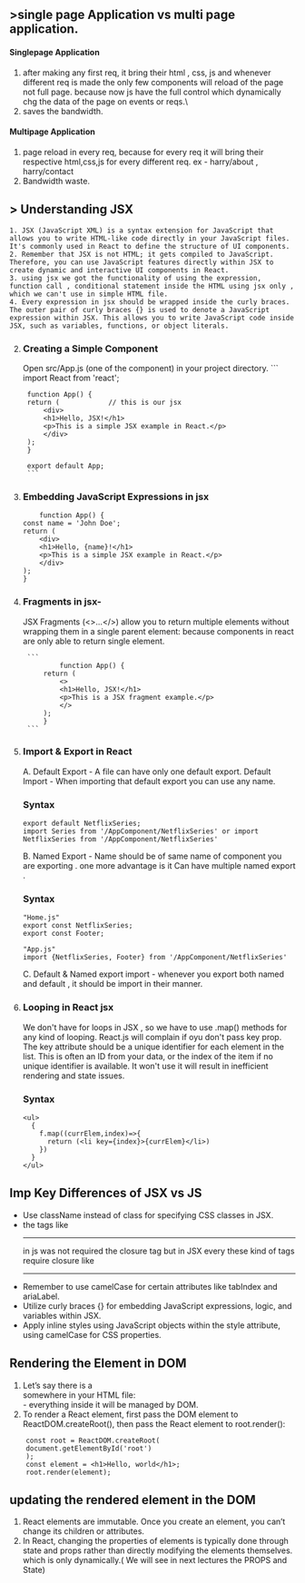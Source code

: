##  >single page Application vs multi page application.

#### Singlepage Application
1. after making any first req, it bring their html , css, js and whenever different req is made the only few components will reload of the page not full page. because now js have the full control which dynamically chg the data of the page on events or reqs.\
2. saves the bandwidth.

#### Multipage Application
1. page reload in every req, because for every  req it will bring their respective html,css,js for every different req. ex - harry/about , harry/contact
2. Bandwidth waste.

 

##  > Understanding JSX

    1. JSX (JavaScript XML) is a syntax extension for JavaScript that allows you to write HTML-like code directly in your JavaScript files. It's commonly used in React to define the structure of UI components.
    2. Remember that JSX is not HTML; it gets compiled to JavaScript. Therefore, you can use JavaScript features directly within JSX to create dynamic and interactive UI components in React.
    3. using jsx we got the functionality of using the expression, function call , conditional statement inside the HTML using jsx only , which we can't use in simple HTML file.
    4. Every expression in jsx should be wrapped inside the curly braces.  The outer pair of curly braces {} is used to denote a JavaScript expression within JSX. This allows you to write JavaScript code inside JSX, such as variables, functions, or object literals.

2. ### Creating a Simple Component
    Open src/App.js (one of the component) in your project directory.
        ```
        import React from 'react';

        function App() {
        return (            // this is our jsx
            <div>
            <h1>Hello, JSX!</h1>
            <p>This is a simple JSX example in React.</p>
            </div>
        );
        }

        export default App;
        ```

3. ### Embedding JavaScript Expressions in jsx

    ```
        function App() {
    const name = 'John Doe';
    return (
        <div>
        <h1>Hello, {name}!</h1>
        <p>This is a simple JSX example in React.</p>
        </div>
    );
    }
    
    ```
4. ### Fragments in jsx-
    JSX Fragments (<>...</>) allow you to return multiple elements without wrapping them in a single parent element: because components in react are only able to return single element. 

        ```
                function App() {
            return (
                <>
                <h1>Hello, JSX!</h1>
                <p>This is a JSX fragment example.</p>
                </>
            );
            }
        ```

5. ### Import & Export in React
    A. 
    Default Export - A file can have only one default export.
    Default Import - When importing that default export you can use any name.

    ### Syntax
    ```
    export default NetflixSeries;
    import Series from '/AppComponent/NetflixSeries' or import NetflixSeries from '/AppComponent/NetflixSeries'
    ```
    B. Named Export - Name should be of same name of component you are exporting . one more advantage is it Can have multiple named export .
    ### Syntax
    ```
    "Home.js"
    export const NetflixSeries;
    export const Footer;

    "App.js"
    import {NetflixSeries, Footer} from '/AppComponent/NetflixSeries' 
    ```

    C. Default & Named export import - whenever you export both named and default , it should be import in their manner.

6. ### Looping in React jsx
    We don't have for loops in JSX , so we have to use .map() methods for any kind of looping.
    React.js will complain if oyu don't pass key prop. The key attribute should be a unique identifier for each element in the list. This is often an ID from your data, or the index of the item if no unique identifier is available. It won't use it will result in inefficient rendering and state issues. 
    ### Syntax 
    ```
    <ul>
      {
        f.map((currElem,index)=>{
          return (<li key={index}>{currElem}</li>) 
        })
      }
    </ul>
    ```

## Imp Key Differences of JSX vs JS
- Use className instead of class for specifying CSS classes in JSX.
- the tags like <hr> in js was not required the closure tag but in JSX every these kind of tags require closure like <hr />
- Remember to use camelCase for certain attributes like tabIndex and ariaLabel.
- Utilize curly braces {} for embedding JavaScript expressions, logic, and variables within JSX.
- Apply inline styles using JavaScript objects within the style attribute, using camelCase for CSS properties. 

## Rendering the Element in DOM

1. Let’s say there is a <div> somewhere in your HTML file:  <div id="root"></div>  - everything inside it will be managed by DOM.
2. To render a React element, first pass the DOM element to ReactDOM.createRoot(), then pass the React element to root.render():

```
    const root = ReactDOM.createRoot(
    document.getElementById('root')
    );
    const element = <h1>Hello, world</h1>;
    root.render(element);
```

## updating the rendered element in the DOM
1. React elements are immutable. Once you create an element, you can’t change its children or attributes. 
2. In React, changing the properties of elements is typically done through state and props rather than directly modifying the elements themselves. which is only dynamically.( We will see in next lectures the PROPS and State)

